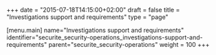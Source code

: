 +++
date = "2015-07-18T14:15:00+02:00"
draft = false
title = "Investigations support and requirements"
type = "page"

[menu.main]
name="Investigations support and requirements"
identifier="securite_security-operations_investigations-support-and-requirements"
parent="securite_security-operations"
weight = 100
+++